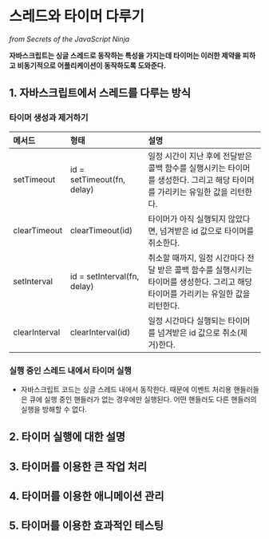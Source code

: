 # 스레드와 타이머 다루기
_from Secrets of the JavaScript Ninja_

**자바스크립트는 싱글 스레드로 동작하는 특성을 가지는데 타이머는 이러한 제약을 피하고 비동기적으로 어플리케이션이 동작하도록 도와준다.**

## 1. 자바스크립트에서 스레드를 다루는 방식
### 타이머 생성과 제거하기
| 메서드 | 형태 | 설명 |
| :--- | :--- | :--- |
| setTimeout | id = setTimeout(fn, delay) | 일정 시간이 지난 후에 전달받은 콜백 함수를 실행시키는 타이머를 생성한다. 그리고 해당 타이머를 가리키는 유일한 값을 리턴한다. |
| clearTimeout | clearTimeout(id) | 타이머가 아직 실행되지 않았다면, 넘겨받은 id 값으로 타이머를 취소한다. |
| setInterval | id = setInterval(fn, delay) | 취소할 때까지, 일정 시간마다 전달 받은 콜백 함수를 실행시키는 타이머를 생성한다. 그리고 해당 타이머를 가리키는 유일한 값을 리턴한다. |
| clearInterval | clearInterval(id) | 일정 시간마다 실행되는 타이머를 넘겨받은 id 값으로 취소(제거)한다. |

### 실행 중인 스레드 내에서 타이머 실행
- 자바스크립트 코드는 싱글 스레드 내에서 동작한다. 때문에 이벤트 처리용 핸들러들은 큐에 실행 중인 핸들러가 없는 경우에만 실행된다. 어떤 핸들러도 다른 핸들러의 실행을 방해할 수 없다.


## 2. 타이머 실행에 대한 설명


## 3. 타이머를 이용한 큰 작업 처리


## 4. 타이머를 이용한 애니메이션 관리


## 5. 타이머를 이용한 효과적인 테스팅
